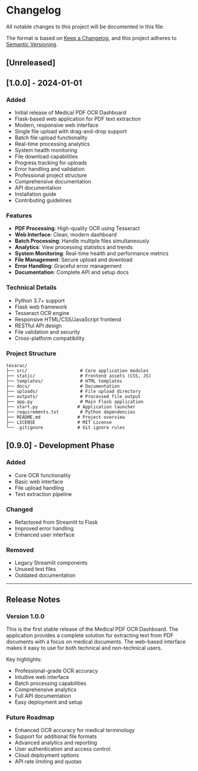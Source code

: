 # Changelog

All notable changes to this project will be documented in this file.

The format is based on [Keep a Changelog](https://keepachangelog.com/en/1.0.0/),
and this project adheres to [Semantic Versioning](https://semver.org/spec/v2.0.0.html).

## [Unreleased]

## [1.0.0] - 2024-01-01

### Added
- Initial release of Medical PDF OCR Dashboard
- Flask-based web application for PDF text extraction
- Modern, responsive web interface
- Single file upload with drag-and-drop support
- Batch file upload functionality
- Real-time processing analytics
- System health monitoring
- File download capabilities
- Progress tracking for uploads
- Error handling and validation
- Professional project structure
- Comprehensive documentation
- API documentation
- Installation guide
- Contributing guidelines

### Features
- **PDF Processing**: High-quality OCR using Tesseract
- **Web Interface**: Clean, modern dashboard
- **Batch Processing**: Handle multiple files simultaneously
- **Analytics**: View processing statistics and trends
- **System Monitoring**: Real-time health and performance metrics
- **File Management**: Secure upload and download
- **Error Handling**: Graceful error management
- **Documentation**: Complete API and setup docs

### Technical Details
- Python 3.7+ support
- Flask web framework
- Tesseract OCR engine
- Responsive HTML/CSS/JavaScript frontend
- RESTful API design
- File validation and security
- Cross-platform compatibility

### Project Structure
```
tesarac/
├── src/                    # Core application modules
├── static/                 # Frontend assets (CSS, JS)
├── templates/              # HTML templates
├── docs/                   # Documentation
├── uploads/                # File upload directory
├── outputs/                # Processed file output
├── app.py                  # Main Flask application
├── start.py               # Application launcher
├── requirements.txt        # Python dependencies
├── README.md              # Project overview
├── LICENSE                # MIT License
└── .gitignore             # Git ignore rules
```

## [0.9.0] - Development Phase

### Added
- Core OCR functionality
- Basic web interface
- File upload handling
- Text extraction pipeline

### Changed
- Refactored from Streamlit to Flask
- Improved error handling
- Enhanced user interface

### Removed
- Legacy Streamlit components
- Unused test files
- Outdated documentation

---

## Release Notes

### Version 1.0.0
This is the first stable release of the Medical PDF OCR Dashboard. The application provides a complete solution for extracting text from PDF documents with a focus on medical documents. The web-based interface makes it easy to use for both technical and non-technical users.

Key highlights:
- Professional-grade OCR accuracy
- Intuitive web interface
- Batch processing capabilities
- Comprehensive analytics
- Full API documentation
- Easy deployment and setup

### Future Roadmap
- Enhanced OCR accuracy for medical terminology
- Support for additional file formats
- Advanced analytics and reporting
- User authentication and access control
- Cloud deployment options
- API rate limiting and quotas
